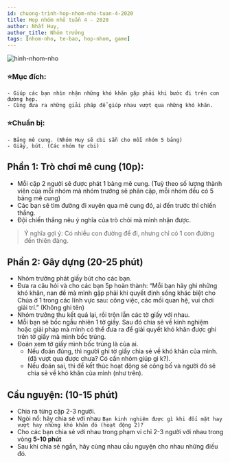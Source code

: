 ```yaml
---
id: chuong-trinh-hop-nhom-nho-tuan-4-2020
title: Họp nhóm nhỏ tuần 4 - 2020
author: Nhất Huy, 
author_title: Nhóm trưởng
tags: [nhom-nho, te-bao, hop-nhom, game]
---
```


![hinh-nhom-nho](https://images.unsplash.com/photo-1529156069898-49953e39b3ac?ixlib=rb-1.2.1&ixid=eyJhcHBfaWQiOjEyMDd9&auto=format&fit=crop&w=3289&q=80)

### ⭐Mục đích: 
    - Giúp các bạn nhìn nhận những khó khăn gặp phải khi bước đi trên con đường hẹp.
    - Cùng đưa ra những giải pháp để giúp nhau vượt qua những khó khăn.
### ⭐Chuẩn bị: 
    - Bảng mê cung. (Nhóm Huy sẽ cbi sẵn cho mỗi nhóm 5 bảng)
    - Giấy, bút. (Các nhóm tự cbi)

## Phần 1: Trò chơi mê cung (10p):
  - Mỗi cặp 2 người sẽ được phát 1 bảng mê cung. (Tuỳ theo số lượng thành viên của mỗi nhóm mà nhóm trưởng sẽ phân cặp, mỗi nhóm đều có 5 bảng mê cung)
  - Các bạn sẽ tìm đường đi xuyên qua mê cung đó, ai đến trước thì chiến thắng.
  - Đội chiến thắng nêu ý nghĩa của trò chỏi mà mình nhận được.

> Ý nghĩa gợi ý: Có nhiều con đường để đi, nhưng chỉ có 1 con đường đến thiên đàng.

## Phần 2: Gây dựng (20-25 phút)

- Nhóm trưởng phát giấy bút cho các bạn.
- Đưa ra câu hỏi và cho các bạn 5p hoàn thành: “Mỗi bạn hãy ghi những khó khăn, nan đề mà mình gặp phải khi quyết định sống khác biệt cho Chúa ở 1 trong các lĩnh vực sau: công việc, các mối quan hệ, vui chơi giải trí.” (Không ghi tên)
- Nhóm trưởng thu kết quả lại, rồi trộn lẫn các tờ giấy với nhau.
- Mỗi bạn sẽ bốc ngẫu nhiên 1 tờ giấy. Sau đó chia sẻ về kinh nghiệm hoặc giải pháp mà mình có thể đưa ra để giải quyết khó khăn được ghi trên tờ giấy mà mình bốc trúng.
- Đoán xem tờ giấy mình bốc trúng là của ai. 
  + Nếu đoán đúng, thì người ghi tờ giấy chia sẻ về khó khăn của mình. (đã vượt qua được chưa? Có cần nhóm giúp gì k?).
  + Nếu đoán sai, thì để kết thúc hoạt động sẽ công bố và người đó sẽ chia sẻ về khó khăn của mình (như trên).

## Cầu nguyện: (10-15 phút)

- Chia ra từng cặp 2-3 người.
- Ngòi nổ: hãy chia sẻ với nhau `Bạn kinh nghiệm được gì khi đối mặt hay vượt hay những khó khăn đó (hoạt động 2)?`
- Cho các bạn chia sẻ với nhau trong phạm vi chỉ 2-3 người với nhau trong vòng **5-10 phút**
- Sau khi chia sẻ ngắn, hãy cùng nhau cầu nguyện cho nhau những điều đó.